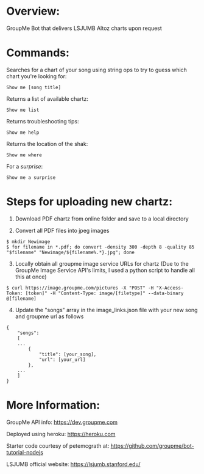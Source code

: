 # Overview:
GroupMe Bot that delivers LSJUMB Altoz charts upon request

# Commands:
Searches for a chart of your song using string ops to try to guess which chart you're looking for:
```
Show me [song title]
```

Returns a list of available chartz:
```
Show me list
```

Returns troubleshooting tips:
```
Show me help
```

Returns the location of the shak:
```
Show me where
```

For a *surprise*:
```
Show me a surprise
```

# Steps for uploading new chartz:
1. Download PDF chartz from online folder and save to a local directory

2. Convert all PDF files into jpeg images
```
$ mkdir Newimage
$ for filename in *.pdf; do convert -density 300 -depth 8 -quality 85 "$filename" "Newimage/${filename%.*}.jpg"; done
```

3. Locally obtain all groupme image service URLs for chartz (Due to the GroupMe Image Service API's limits, I used a python script to handle all this at once)
```
$ curl https://image.groupme.com/pictures -X "POST" -H "X-Access-Token: [token]" -H "Content-Type: image/[filetype]" --data-binary @[filename]
```

4. Update the "songs" array in the image_links.json file with your new song and groupme url as follows
```
{
    "songs": 
    [
    ...
        {
            "title": [your_song],
            "url": [your_url]
        },
    ...
    ]
}
```

# More Information:
GroupMe API info: https://dev.groupme.com

Deployed using heroku: https://heroku.com

Starter code courtesy of petemcgrath at: https://github.com/groupme/bot-tutorial-nodejs

LSJUMB official website: https://lsjumb.stanford.edu/